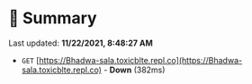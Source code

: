 # 📖 Summary
Last updated: **11/22/2021, 8:48:27 AM**

- `GET` [https://Bhadwa-sala.toxicblte.repl.co](https://Bhadwa-sala.toxicblte.repl.co) - **Down** (382ms)
